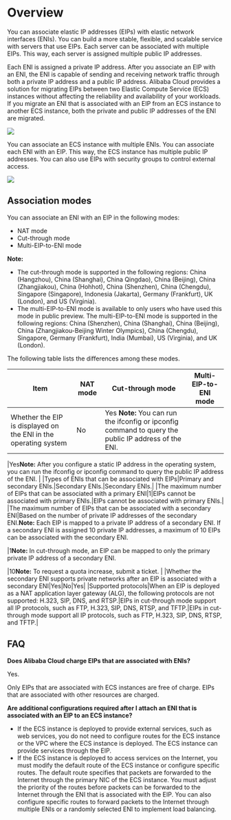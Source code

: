 # Overview

You can associate elastic IP addresses \(EIPs\) with elastic network interfaces \(ENIs\). You can build a more stable, flexible, and scalable service with servers that use EIPs. Each server can be associated with multiple EIPs. This way, each server is assigned multiple public IP addresses.

Each ENI is assigned a private IP address. After you associate an EIP with an ENI, the ENI is capable of sending and receiving network traffic through both a private IP address and a public IP address. Alibaba Cloud provides a solution for migrating EIPs between two Elastic Compute Service \(ECS\) instances without affecting the reliability and availability of your workloads. If you migrate an ENI that is associated with an EIP from an ECS instance to another ECS instance, both the private and public IP addresses of the ENI are migrated.

![](https://static-aliyun-doc.oss-accelerate.aliyuncs.com/assets/img/en-US/5141838161/p10409.png)

You can associate an ECS instance with multiple ENIs. You can associate each ENI with an EIP. This way, the ECS instance has multiple public IP addresses. You can also use EIPs with security groups to control external access.

![](https://static-aliyun-doc.oss-accelerate.aliyuncs.com/assets/img/en-US/5141838161/p10410.png)

## Association modes

You can associate an ENI with an EIP in the following modes:

-   NAT mode
-   Cut-through mode
-   Multi-EIP-to-ENI mode

**Note:**

-   The cut-through mode is supported in the following regions: China \(Hangzhou\), China \(Shanghai\), China Qingdao\), China \(Beijing\), China \(Zhangjiakou\), China \(Hohhot\), China \(Shenzhen\), China \(Chengdu\), Singapore \(Singapore\), Indonesia \(Jakarta\), Germany \(Frankfurt\), UK \(London\), and US \(Virginia\).
-   The multi-EIP-to-ENI mode is available to only users who have used this mode in public preview. The multi-EIP-to-ENI mode is supported in the following regions: China \(Shenzhen\), China \(Shanghai\), China \(Beijing\), China \(Zhangjiakou-Beijing Winter Olympics\), China \(Chengdu\), Singapore, Germany \(Frankfurt\), India \(Mumbai\), US \(Virginia\), and UK \(London\).

The following table lists the differences among these modes.

|Item|NAT mode|Cut-through mode|Multi-EIP-to-ENI mode|
|----|--------|----------------|---------------------|
|Whether the EIP is displayed on the ENI in the operating system|No|Yes **Note:** You can run the ifconfig or ipconfig command to query the public IP address of the ENI.

|Yes**Note:** After you configure a static IP address in the operating system, you can run the ifconfig or ipconfig command to query the public IP address of the ENI. |
|Types of ENIs that can be associated with EIPs|Primary and secondary ENIs.|Secondary ENIs.|Secondary ENIs.|
|The maximum number of EIPs that can be associated with a primary ENI|1|EIPs cannot be associated with primary ENIs.|EIPs cannot be associated with primary ENIs.|
|The maximum number of EIPs that can be associated with a secondary ENI|Based on the number of private IP addresses of the secondary ENI.**Note:** Each EIP is mapped to a private IP address of a secondary ENI. If a secondary ENI is assigned 10 private IP addresses, a maximum of 10 EIPs can be associated with the secondary ENI.

|1**Note:** In cut-through mode, an EIP can be mapped to only the primary private IP address of a secondary ENI.

|10**Note:** To request a quota increase, submit a ticket. |
|Whether the secondary ENI supports private networks after an EIP is associated with a secondary ENI|Yes|No|Yes|
|Supported protocols|When an EIP is deployed as a NAT application layer gateway \(ALG\), the following protocols are not supported: H.323, SIP, DNS, and RTSP.|EIPs in cut-through mode support all IP protocols, such as FTP, H.323, SIP, DNS, RTSP, and TFTP.|EIPs in cut-through mode support all IP protocols, such as FTP, H.323, SIP, DNS, RTSP, and TFTP.|

## FAQ

**Does Alibaba Cloud charge EIPs that are associated with ENIs?**

Yes.

Only EIPs that are associated with ECS instances are free of charge. EIPs that are associated with other resources are charged.

**Are additional configurations required after I attach an ENI that is associated with an EIP to an ECS instance?**

-   If the ECS instance is deployed to provide external services, such as web services, you do not need to configure routes for the ECS instance or the VPC where the ECS instance is deployed. The ECS instance can provide services through the EIP.
-   If the ECS instance is deployed to access services on the Internet, you must modify the default route of the ECS instance or configure specific routes. The default route specifies that packets are forwarded to the Internet through the primary NIC of the ECS instance. You must adjust the priority of the routes before packets can be forwarded to the Internet through the ENI that is associated with the EIP. You can also configure specific routes to forward packets to the Internet through multiple ENIs or a randomly selected ENI to implement load balancing.

